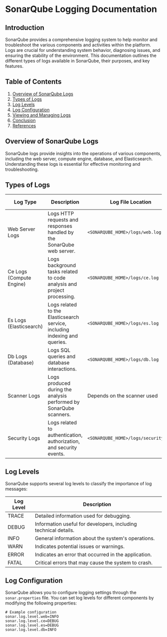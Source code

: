 # SonarQube Logging Documentation

## Introduction
SonarQube provides a comprehensive logging system to help monitor and troubleshoot the various components and activities within the platform. Logs are crucial for understanding system behavior, diagnosing issues, and ensuring the stability of the environment. This documentation outlines the different types of logs available in SonarQube, their purposes, and key features.

## Table of Contents
1. [Overview of SonarQube Logs](#overview-of-sonarqube-logs)
2. [Types of Logs](#types-of-logs)
3. [Log Levels](#log-levels)
4. [Log Configuration](#log-configuration)
5. [Viewing and Managing Logs](#viewing-and-managing-logs)
6. [Conclusion](#conclusion)
7. [References](#references)

## Overview of SonarQube Logs
SonarQube logs provide insights into the operations of various components, including the web server, compute engine, database, and Elasticsearch. Understanding these logs is essential for effective monitoring and troubleshooting.

## Types of Logs

| Log Type                  | Description                                                                 | Log File Location                  | Log Level    |
|---------------------------|-----------------------------------------------------------------------------|------------------------------------|--------------|
| Web Server Logs           | Logs HTTP requests and responses handled by the SonarQube web server.      | `<SONARQUBE_HOME>/logs/web.log`  | INFO, ERROR  |
| Ce Logs (Compute Engine)  | Logs background tasks related to code analysis and project processing.     | `<SONARQUBE_HOME>/logs/ce.log`    | INFO, ERROR  |
| Es Logs (Elasticsearch)   | Logs related to the Elasticsearch service, including indexing and queries. | `<SONARQUBE_HOME>/logs/es.log`    | DEBUG, INFO  |
| Db Logs (Database)        | Logs SQL queries and database interactions.                                 | `<SONARQUBE_HOME>/logs/db.log`    | DEBUG, INFO  |
| Scanner Logs              | Logs produced during the analysis performed by SonarQube scanners.         | Depends on the scanner used        | Varies       |
| Security Logs             | Logs related to authentication, authorization, and security events.        | `<SONARQUBE_HOME>/logs/security.log` | INFO, ERROR  |

## Log Levels
SonarQube supports several log levels to classify the importance of log messages:

| Log Level | Description                                          |
|-----------|------------------------------------------------------|
| TRACE     | Detailed information used for debugging.             |
| DEBUG     | Information useful for developers, including technical details. |
| INFO      | General information about the system's operations.   |
| WARN      | Indicates potential issues or warnings.              |
| ERROR     | Indicates an error that occurred in the application.  |
| FATAL     | Critical errors that may cause the system to crash.  |

## Log Configuration
SonarQube allows you to configure logging settings through the `sonar.properties` file. You can set log levels for different components by modifying the following properties:

```properties
# Example configuration
sonar.log.level.web=INFO
sonar.log.level.ce=DEBUG
sonar.log.level.es=DEBUG
sonar.log.level.db=INFO

